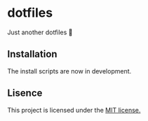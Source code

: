 # dotfiles

Just another dotfiles :musical_score:

## Installation

The install scripts are now in development.

## Lisence

This project is licensed under the [MIT license.](./LICENSE)
